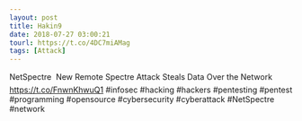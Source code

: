 ```yaml
---
layout: post
title: Hakin9
date: 2018-07-27 03:00:21
tourl: https://t.co/4DC7miAMag
tags: [Attack]
---
```

NetSpectre  New Remote Spectre Attack Steals Data Over the Network https://t.co/FnwnKhwuQ1 #infosec #hacking #hackers #pentesting #pentest #programming #opensource #cybersecurity #cyberattack #NetSpectre #network